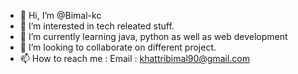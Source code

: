 - 👋 Hi, I’m @Bimal-kc
- 👀 I’m interested in tech releated stuff.
- 🌱 I’m currently learning java, python as well as web development
- 💞️ I’m looking to collaborate on different project.
- 📫 How to reach me : Email : khattribimal90@gmail.com

<!---
Bimal-kc/Bimal-kc is a ✨ special ✨ repository because its `README.md` (this file) appears on your GitHub profile.
You can click the Preview link to take a look at your changes.
--->
